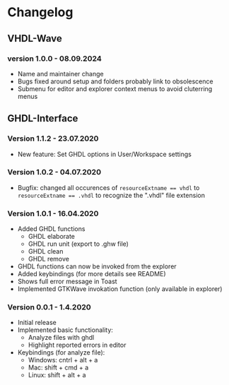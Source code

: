 # Changelog

## VHDL-Wave

### version 1.0.0 - 08.09.2024

* Name and maintainer change
* Bugs fixed around setup and folders probably link to obsolescence
* Submenu for editor and explorer context menus to avoid cluterring menus

## GHDL-Interface

### Version 1.1.2 - 23.07.2020

* New feature: Set GHDL options in User/Workspace settings

### Version 1.0.2 - 04.07.2020

* Bugfix: changed all occurences of `resourceExtname == vhdl` to `resourceExtname == .vhdl` to recognize the ".vhdl" file extension

### Version 1.0.1 - 16.04.2020

* Added GHDL functions
  * GHDL elaborate
  * GHDL run unit (export to .ghw file)
  * GHDL clean
  * GHDL remove
* GHDL functions can now be invoked from the explorer
* Added keybindings (for more details see README)
* Shows full error message in Toast
* Implemented GTKWave invokation function (only available in explorer)

### Version 0.0.1 - 1.4.2020

* Initial release
* Implemented basic functionality: 
  * Analyze files with ghdl 
  * Highlight reported errors in editor
* Keybindings (for analyze file):  
  * Windows: cntrl + alt + a
  * Mac: shift + cmd + a
  * Linux: shift + alt + a 